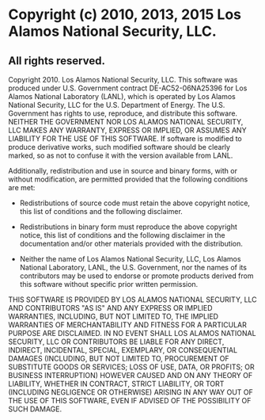 
# Copyright (c) 2010, 2013, 2015 Los Alamos National Security, LLC.
## All rights reserved.

Copyright 2010. Los Alamos National Security, LLC. This software was
produced under U.S. Government contract DE-AC52-06NA25396 for Los
Alamos National Laboratory (LANL), which is operated by Los Alamos
National Security, LLC for the U.S. Department of Energy. The
U.S. Government has rights to use, reproduce, and distribute this
software.  NEITHER THE GOVERNMENT NOR LOS ALAMOS NATIONAL SECURITY,
LLC MAKES ANY WARRANTY, EXPRESS OR IMPLIED, OR ASSUMES ANY LIABILITY
FOR THE USE OF THIS SOFTWARE.  If software is modified to produce
derivative works, such modified software should be clearly marked,
so as not to confuse it with the version available from LANL.

Additionally, redistribution and use in source and binary forms,
with or without modification, are permitted provided that the
following conditions are met:

  * Redistributions of source code must retain the above copyright
    notice, this list of conditions and the following disclaimer.

  * Redistributions in binary form must reproduce the above
    copyright notice, this list of conditions and the following
    disclaimer in the documentation and/or other materials provided 
    with the distribution.  

  * Neither the name of Los Alamos National Security, LLC, Los
    Alamos National Laboratory, LANL, the U.S. Government, nor the
    names of its contributors may be used to endorse or promote
    products derived from this software without specific prior
    written permission.

THIS SOFTWARE IS PROVIDED BY LOS ALAMOS NATIONAL SECURITY, LLC AND
CONTRIBUTORS "AS IS" AND ANY EXPRESS OR IMPLIED WARRANTIES,
INCLUDING, BUT NOT LIMITED TO, THE IMPLIED WARRANTIES OF
MERCHANTABILITY AND FITNESS FOR A PARTICULAR PURPOSE ARE
DISCLAIMED. IN NO EVENT SHALL LOS ALAMOS NATIONAL SECURITY, LLC OR
CONTRIBUTORS BE LIABLE FOR ANY DIRECT, INDIRECT, INCIDENTAL,
SPECIAL, EXEMPLARY, OR CONSEQUENTIAL DAMAGES (INCLUDING, BUT NOT
LIMITED TO, PROCUREMENT OF SUBSTITUTE GOODS OR SERVICES; LOSS OF
USE, DATA, OR PROFITS; OR BUSINESS INTERRUPTION) HOWEVER CAUSED AND
ON ANY THEORY OF LIABILITY, WHETHER IN CONTRACT, STRICT LIABILITY,
OR TORT (INCLUDING NEGLIGENCE OR OTHERWISE) ARISING IN ANY WAY OUT
OF THE USE OF THIS SOFTWARE, EVEN IF ADVISED OF THE POSSIBILITY OF
SUCH DAMAGE.
